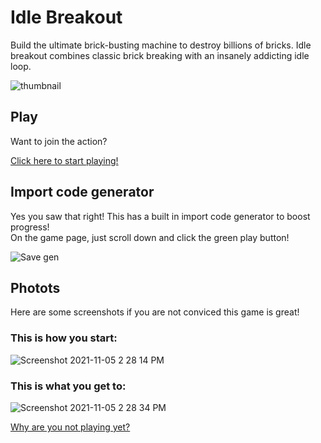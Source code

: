 # Idle Breakout
Build the ultimate brick-busting machine to destroy billions of bricks. Idle breakout combines classic brick breaking with an insanely addicting idle loop.

![thumbnail](https://user-images.githubusercontent.com/58097612/140560557-fde4d050-0a89-44aa-b8e1-2d7fc837f8fc.png)

## Play

Want to join the action?

[Click here to start playing!](https://sobloxsy.com/playgame.html?id=7)

## Import code generator
Yes you saw that right! This has a built in import code generator to boost progress!<br>
On the game page, just scroll down and click the green play button!

![Save gen](https://user-images.githubusercontent.com/58097612/140563160-398db317-b4bc-42ee-ba6a-7f1b780c7465.png)

## Photots

Here are some screenshots if you are not conviced this game is great!

### This is how you start:
![Screenshot 2021-11-05 2 28 14 PM](https://user-images.githubusercontent.com/58097612/140563490-1041ed31-f565-4b2e-9cdb-d55973f969b0.png)

### This is what you get to:
![Screenshot 2021-11-05 2 28 34 PM](https://user-images.githubusercontent.com/58097612/140563564-b56f2a84-81a3-487d-87b7-e72f3fc544f8.png)

[Why are you not playing yet?](https://sobloxsy.com/playgame.html?id=7)
